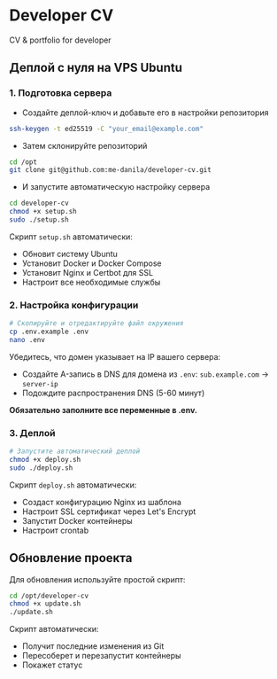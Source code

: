 # Developer CV

CV & portfolio for developer

## Деплой с нуля на VPS Ubuntu

### 1. Подготовка сервера

- Создайте деплой-ключ и добавьте его в настройки репозитория

```bash
ssh-keygen -t ed25519 -C "your_email@example.com"
```

- Затем склонируйте репозиторий

```bash
cd /opt
git clone git@github.com:me-danila/developer-cv.git
```

- И запустите автоматическую настройку сервера

```bash
cd developer-cv
chmod +x setup.sh
sudo ./setup.sh
```

Скрипт `setup.sh` автоматически:

- Обновит систему Ubuntu
- Установит Docker и Docker Compose
- Установит Nginx и Certbot для SSL
- Настроит все необходимые службы

### 2. Настройка конфигурации

```bash
# Скопируйте и отредактируйте файл окружения
cp .env.example .env
nano .env
```

Убедитесь, что домен указывает на IP вашего сервера:

- Создайте A-запись в DNS для домена из `.env`:
  `sub.example.com` → `server-ip`
- Подождите распространения DNS (5-60 минут)

**Обязательно заполните все переменные в .env.**

### 3. Деплой

```bash
# Запустите автоматический деплой
chmod +x deploy.sh
sudo ./deploy.sh
```

Скрипт `deploy.sh` автоматически:

- Создаст конфигурацию Nginx из шаблона
- Настроит SSL сертификат через Let's Encrypt
- Запустит Docker контейнеры
- Настроит crontab

## Обновление проекта

Для обновления используйте простой скрипт:

```bash
cd /opt/developer-cv
chmod +x update.sh
./update.sh
```

Скрипт автоматически:

- Получит последние изменения из Git
- Пересоберет и перезапустит контейнеры
- Покажет статус